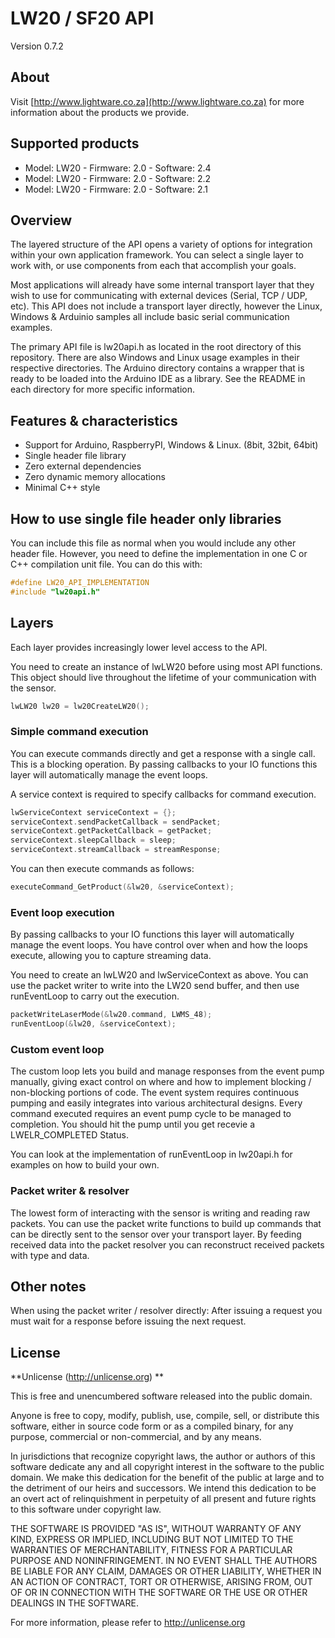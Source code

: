 # LW20 / SF20 API
Version 0.7.2

## About

Visit [http://www.lightware.co.za](http://www.lightware.co.za) for more information about the products we provide.

## Supported products

* Model: LW20 - Firmware: 2.0 - Software: 2.4
* Model: LW20 - Firmware: 2.0 - Software: 2.2
* Model: LW20 - Firmware: 2.0 - Software: 2.1

## Overview

The layered structure of the API opens a variety of options for integration within your own application framework. You can select a single layer to work with, or use components from each that accomplish your goals.

Most applications will already have some internal transport layer that they wish to use for communicating with external devices (Serial, TCP / UDP, etc). This API does not include a transport layer directly, however the Linux, Windows & Arduinio samples all include basic serial communication examples.

The primary API file is lw20api.h as located in the root directory of this repository. There are also Windows and Linux usage examples in their respective directories. The Arduino directory contains a wrapper that is ready to be loaded into the Arduino IDE as a library. See the README in each directory for more specific information.

## Features & characteristics

* Support for Arduino, RaspberryPI, Windows & Linux. (8bit, 32bit, 64bit)
* Single header file library
* Zero external dependencies
* Zero dynamic memory allocations
* Minimal C++ style

## How to use single file header only libraries
You can include this file as normal when you would include any other header file. However, you need to define the implementation in one C or C++ compilation unit file. You can do this with:
```c++
#define LW20_API_IMPLEMENTATION
#include "lw20api.h"
```

## Layers

Each layer provides increasingly lower level access to the API. 

You need to create an instance of lwLW20 before using most API functions. This object should live throughout the lifetime of your communication with the sensor.

```c++
lwLW20 lw20 = lw20CreateLW20();
```

### Simple command execution

You can execute commands directly and get a response with a single call. This is a blocking operation. By passing callbacks to your IO functions this layer will automatically manage the event loops.

A service context is required to specify callbacks for command execution.

```c++
lwServiceContext serviceContext = {};
serviceContext.sendPacketCallback = sendPacket;
serviceContext.getPacketCallback = getPacket;
serviceContext.sleepCallback = sleep;
serviceContext.streamCallback = streamResponse;
```

You can then execute commands as follows:

```c++
executeCommand_GetProduct(&lw20, &serviceContext);
```

### Event loop execution

By passing callbacks to your IO functions this layer will automatically manage the event loops. You have control over when and how the loops execute, allowing you to capture streaming data.

You need to create an lwLW20 and lwServiceContext as above. You can use the packet writer to write into the LW20 send buffer, and then use runEventLoop to carry out the execution.

```c++
packetWriteLaserMode(&lw20.command, LWMS_48);
runEventLoop(&lw20, &serviceContext);
```

### Custom event loop

The custom loop lets you build and manage responses from the event pump manually, giving exact control on where and how to implement blocking / non-blocking portions of code. The event system requires continuous pumping and easily integrates into various architectural designs. Every command executed requires an event pump cycle to be managed to completion. You should hit the pump until you get recevie a LWELR_COMPLETED Status.

You can look at the implementation of runEventLoop in lw20api.h for examples on how to build your own.

### Packet writer & resolver

The lowest form of interacting with the sensor is writing and reading raw packets. You can use the packet write functions to build up commands that can be directly sent to the sensor over your transport layer. By feeding received data into the packet resolver you can reconstruct received packets with type and data.

## Other notes

When using the packet writer / resolver directly: After issuing a request you must wait for a response before issuing the next request.

## License
**Unlicense (http://unlicense.org) **

This is free and unencumbered software released into the public domain.

Anyone is free to copy, modify, publish, use, compile, sell, or
distribute this software, either in source code form or as a compiled
binary, for any purpose, commercial or non-commercial, and by any
means.

In jurisdictions that recognize copyright laws, the author or authors
of this software dedicate any and all copyright interest in the
software to the public domain. We make this dedication for the benefit
of the public at large and to the detriment of our heirs and
successors. We intend this dedication to be an overt act of
relinquishment in perpetuity of all present and future rights to this
software under copyright law.

THE SOFTWARE IS PROVIDED "AS IS", WITHOUT WARRANTY OF ANY KIND,
EXPRESS OR IMPLIED, INCLUDING BUT NOT LIMITED TO THE WARRANTIES OF
MERCHANTABILITY, FITNESS FOR A PARTICULAR PURPOSE AND NONINFRINGEMENT.
IN NO EVENT SHALL THE AUTHORS BE LIABLE FOR ANY CLAIM, DAMAGES OR
OTHER LIABILITY, WHETHER IN AN ACTION OF CONTRACT, TORT OR OTHERWISE,
ARISING FROM, OUT OF OR IN CONNECTION WITH THE SOFTWARE OR THE USE OR
OTHER DEALINGS IN THE SOFTWARE.

For more information, please refer to <http://unlicense.org>
